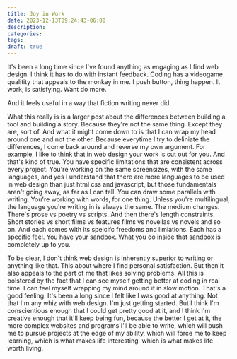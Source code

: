 ```yaml
---
title: Joy in Work
date: 2023-12-13T09:24:43-06:00
description:
categories:
tags:
draft: true
---
```


It's been a long time since I've found anything as engaging as I find web design. I think it has to do with instant feedback. Coding has a videogame qualitity that appeals to the monkey in me. I push button, thing happen. It work, is satisfying. Want do more.

And it feels useful in a way that fiction writing never did. 

What this really is is a larger post about the differences between building a tool and building a story. Because they're not the same thing. Except they are, sort of. And what it might come down to is that I can wrap my head around one and not the other. Because everytime I try to deliniate the differences, I come back around and reverse my own argument. For example, I like to think that in web design your work is cut out for you. And that's kind of true. You have specific limitations that are consistent across every project. You're working on the same screensizes, with the same languages, and yes I understand that there are more languages to be used in web design than just html css and javascript, but those fundamentals aren't going away, as far as I can tell. You can draw some parallels with writing. You're working with words, for one thing. Unless you're multilingual,  the language you're writing in is always the same. The medium changes. There's prose vs poetry vs scripts. And then there's length constraints. Short stories vs short films vs features films vs novellas vs novels and so on. And each comes with its speicifc freedoms and limiations. Each has a specific feel. You have your sandbox. What you do inside that sandbox is completely up to you.

To be clear, I don't think web design is inherently superior to writing or anything like that. This about where I find personal satisfaction. But then it also appeals to the part of me that likes solving problems. All this is bolstered by the fact that I can see myself getting better at coding in real time. I can feel myself wrapping my mind around it in slow motion. That's a good feeling. It's been a long since I felt like I was good at anything. Not that I'm any whiz with web design. I'm just getting started. But I think I'm conscientious enough that I could get pretty good at it, and I think I'm creative enough that it'll keep being fun, because the better I get at it, the more complex websites and programs I'll be able to write, which will push me to pursue projects at the edge of my ability, which will force me to keep learning, which is what makes life interesting, which is what makes life worth living.
